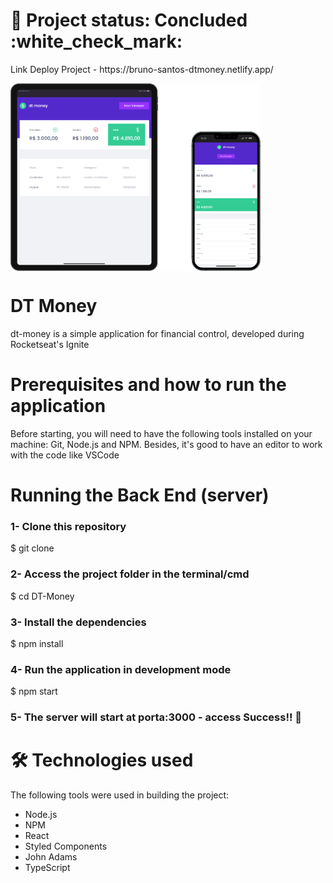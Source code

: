 
<h1>
🚀 Project status: Concluded  :white_check_mark:
</h1>

<p>
Link Deploy Project - https://bruno-santos-dtmoney.netlify.app/
</p>


<p>
  <img width="400" height="300" alt="capa-readme" src="./src/assets/image-readme.png" align="center">
</p>


<h1>DT Money</h1>
<p>dt-money is a simple application for financial control, developed during Rocketseat's Ignite</p>

<h1> Prerequisites and how to run the application</h1>

<p>Before starting, you will need to have the following tools installed on your machine: Git, Node.js and NPM. Besides, it's good to have an editor to work with the code like VSCode</p>

<h1>Running the Back End (server)</h1>

<h3>1- Clone this repository</h3>
<p>$ git clone</p>

<h3>2- Access the project folder in the terminal/cmd</h3>
<p>$ cd DT-Money</p>

<h3>3- Install the dependencies</h3>
<p>$ npm install</p>
  
<h3>4- Run the application in development mode</h3>
<p>$ npm start</p>
  
<h3>5- The server will start at porta:3000 - access
Success!! 😬</h3>
  
<h1>🛠 Technologies used</h1>
The following tools were used in building the project:

- Node.js
- NPM
- React
- Styled Components
- John Adams
- TypeScript
